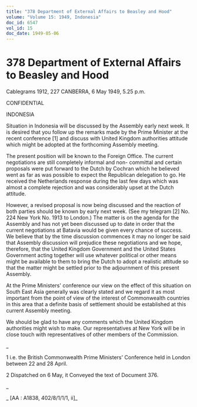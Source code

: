 ```yaml
---
title: "378 Department of External Affairs to Beasley and Hood"
volume: "Volume 15: 1949, Indonesia"
doc_id: 6547
vol_id: 15
doc_date: 1949-05-06
---
```


# 378 Department of External Affairs to Beasley and Hood

Cablegrams 1912, 227 CANBERRA, 6 May 1949, 5.25 p.m.

CONFIDENTIAL

INDONESIA

Situation in Indonesia will be discussed by the Assembly early next week. It is desired that you follow up the remarks made by the Prime Minister at the recent conference [1] and discuss with United Kingdom authorities attitude which might be adopted at the forthcoming Assembly meeting.

The present position will be known to the Foreign Office. The current negotiations are still completely informal and non- committal and certain proposals were put forward to the Dutch by Cochran which he believed went as far as was possible to expect the Republican delegation to go. He received the Netherlands response during the last few days which was almost a complete rejection and was considerably upset at the Dutch attitude.

However, a revised proposal is now being discussed and the reaction of both parties should be known by early next week. (See my telegram [2] No. 224 New York No. 1913 to London.) The matter is on the agenda for the Assembly and has not yet been discussed up to date in order that the current negotiations at Batavia would be given every chance of success. We believe that by the time discussion commences it may no longer be said that Assembly discussion will prejudice these negotiations and we hope, therefore, that the United Kingdom Government and the United States Government acting together will use whatever political or other means might be available to them to bring the Dutch to adopt a realistic attitude so that the matter might be settled prior to the adjournment of this present Assembly.

At the Prime Ministers' conference our view on the effect of this situation on South East Asia generally was clearly stated and we regard it as most important from the point of view of the interest of Commonwealth countries in this area that a definite basis of settlement should be established at this current Assembly meeting.

We should be glad to have any comments which the United Kingdom authorities might wish to make. Our representatives at New York will be in close touch with representatives of other members of the Commission.

_

1 i.e. the British Commonwealth Prime Ministers' Conference held in London between 22 and 28 April.

2 Dispatched on 6 May, it Conveyed the text of Document 376.

_

_ [AA : A1838, 402/8/1/1/1, ii]_
